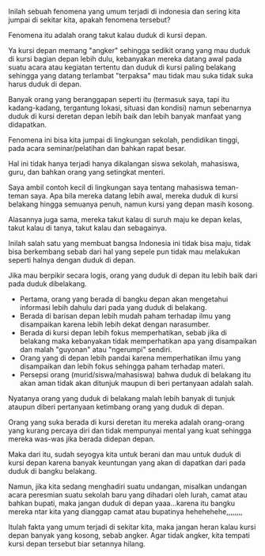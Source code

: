 <!--t Duduk Di Kursi Depan Itu Menakutkan? t-->
<!--d Inilah sebuah fenomena yang umum terjadi di indonesia dan sering kita jumpai di sekitar kita, apakah fenomena tersebut? Fenomena itu adalah orang d-->
<!--tag fenomena,unik,angker,budaya,nyleneh,indonesia,belajar,muda tag-->
<!--image https://masrud.com/content/images/20150712160558-Fenomena-Duduk-Di-Kursi-Depan-Itu-Menakutkan.jpg image-->

Inilah sebuah fenomena yang umum terjadi di indonesia dan sering kita jumpai di sekitar kita, apakah fenomena tersebut? 

Fenomena itu adalah orang takut kalau duduk di kursi depan.

Ya kursi depan memang "angker" sehingga sedikit orang yang mau duduk di kursi bagian depan lebih dulu, kebanyakan mereka datang awal pada suatu acara atau kegiatan tertentu dan duduk di kursi paling belakang sehingga yang datang terlambat "terpaksa" mau tidak mau suka tidak suka harus duduk di depan. 

Banyak orang yang beranggapan seperti itu (termasuk saya, tapi itu kadang-kadang, tergantung lokasi, situasi dan kondisi) namun sebenarnya duduk di kursi deretan depan lebih baik dan lebih banyak manfaat yang didapatkan.

Fenomena ini bisa kita jumpai di lingkungan sekolah, pendidikan tinggi, pada acara seminar/pelatihan dan bahkan rapat besar. 

Hal ini tidak hanya terjadi hanya dikalangan siswa sekolah, mahasiswa, guru, dan bahkan orang yang setingkat menteri.

Saya ambil contoh kecil di lingkungan saya tentang mahasiswa teman-teman saya. Apa bila mereka datang lebih awal, mereka duduk di kursi belakang hingga semuanya penuh, namun kursi yang depan masih kosong. 

Alasannya juga sama, mereka takut kalau di suruh maju ke depan kelas, takut kalau di tanya, takut kalau dan sebagainya. 

Inilah salah satu yang membuat bangsa Indonesia ini tidak bisa maju, tidak bisa berkembang sebab dari hal yang sepele pun tidak mau melakukan seperti halnya dengan duduk di depan.

Jika mau berpikir secara logis, orang yang duduk di depan itu lebih baik dari pada duduk dibelakang.

 - Pertama, orang yang berada di bangku depan akan mengetahui informasi lebih dahulu dari pada yang duduk di belakang.
 - Berada di barisan depan lebih mudah paham terhadap ilmu yang disampaikan karena lebih lebih dekat dengan narasumber.
 - Berada di kursi depan lebih fokus memperhatikan, sebab jika di belakang maka kebanyakan tidak memperhatikan apa yang disampaikan dan malah "guyonan" atau "ngerumpi" sendiri.
 - Orang yang di depan lebih pandai karena memperhatikan ilmu yang disampaikan dan lebih fokus sehingga paham terhadap materi.
 - Persepsi orang (murid/siswa/mahasiswa) bahwa duduk di belakang itu akan aman tidak akan ditunjuk maupun di beri pertanyaan adalah salah. 

Nyatanya orang yang duduk di belakang malah lebih banyak di tunjuk ataupun diberi pertanyaan ketimbang orang yang duduk di depan. 

Orang yang suka berada di kursi deretan itu mereka adalah orang-orang yang kurang percaya diri dan tidak mempunyai mental yang kuat sehingga mereka was-was jika berada didepan depan.

Maka dari itu, sudah seyogya kita untuk berani dan mau untuk duduk di kursi depan karena banyak keuntungan yang akan di dapatkan dari pada duduk di bangku belakang. 

Namun, jika kita sedang menghadiri suatu undangan, misalkan undangan acara peresmian suatu sekolah baru yang dihadari oleh lurah, camat atau bahkan bupati, maka jangan duduk di depan yaaa...karena itu bangku mereka ntar kita yang dianggap camat atau bupatinya hehehehehe,,,,,,,,

Itulah fakta yang umum terjadi di sekitar kita, maka jangan heran kalau kursi depan banyak yang kosong, sebab angker. Agar tidak angker, kita tempati kursi depan tersebut biar setannya hilang.